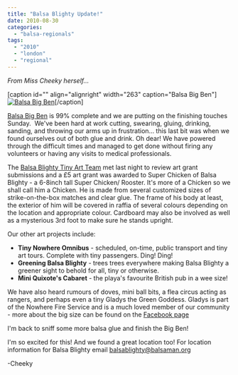 ```yaml
---
title: "Balsa Blighty Update!"
date: 2010-08-30
categories: 
  - "balsa-regionals"
tags: 
  - "2010"
  - "london"
  - "regional"
---
```


_From Miss Cheeky herself…_

\[caption id="" align="alignright" width="263" caption="Balsa Big Ben"\][![Balsa Big Ben](/images/4937342688_55116bf790.jpg "Balsa Big Ben")](https://www.flickr.com/photos/cheekypics/4936757979/in/set-72157624706305265/)\[/caption\]

[Balsa Big Ben](https://www.flickr.com/photos/cheekypics/sets/72157624706305265/with/4936757979/) is 99% complete and we are putting on the finishing touches Sunday.  We've been hard at work cutting, swearing, gluing, drinking, sanding, and throwing our arms up in frustration... this last bit was when we found ourselves out of both glue and drink. Oh dear! We have powered through the difficult times and managed to get done without firing any volunteers or having any visits to medical professionals.

The [Balsa Blighty Tiny Art Team](https://www.flickr.com/photos/cheekypics/4936756347/in/set-72157624706305265/) met last night to review art grant submissions and a £5 art grant was awarded to Super Chicken of Balsa Blighty - a 6-8inch tall Super Chicken/ Rooster. It's more of a Chicken so we shall call him a Chicken. He is made from several customized sizes of strike-on-the-box matches and clear glue. The frame of his body at least, the exterior of him will be covered in raffia of several colours depending on the location and appropriate colour. Cardboard may also be involved as well as a mysterious 3rd foot to make sure he stands upright.

Our other art projects include:

- **Tiny Nowhere Omnibus** - scheduled, on-time, public transport and tiny art tours. Complete with tiny passengers. Ding! Ding!
- **Greening Balsa Blighty** - trees trees everywhere making Balsa Blighty a greener sight to behold for all, tiny or otherwise.
- **Mini Quixote's Cabaret** - the playa's favourite British pub in a wee size!

We have also heard rumours of doves, mini ball bits, a flea circus acting as rangers, and perhaps even a tiny Gladys the Green Goddess. Gladys is part of the Nowhere Fire Service and is a much loved member of our community - more about the big size can be found on the [Facebook page](https://www.facebook.com/#!/profile.php?id=100001390023996&v=photos&viewas=828927903)

I'm back to sniff some more balsa glue and finish the Big Ben!

I'm so excited for this! And we found a great location too! For location information for Balsa Blighty email [balsablighty@balsaman.org](mailto:balsablighty@balsaman.org)

\-Cheeky
